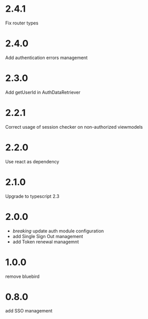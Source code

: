 # 2.4.1

Fix router types

# 2.4.0

Add authentication errors management

# 2.3.0

Add getUserId in AuthDataRetriever

# 2.2.1

Correct usage of session checker on non-authorized viewmodels

# 2.2.0

Use react as dependency

# 2.1.0 

Upgrade to typescript 2.3

# 2.0.0

* *breaking* update auth module configuration
* add Single Sign Out management
* add Token renewal managemnt

# 1.0.0

remove bluebird

# 0.8.0

add SSO management